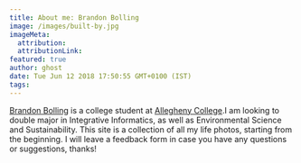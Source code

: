 ```yaml
---
title: About me: Brandon Bolling
image: /images/built-by.jpg
imageMeta:
  attribution:
  attributionLink:
featured: true
author: ghost
date: Tue Jun 12 2018 17:50:55 GMT+0100 (IST)
tags:
---
```


[Brandon Bolling](https://Intagram/bbolling82) is a college student at [Allegheny College](https://emberjs.com/team).I am looking to double major in Integrative Informatics, as well as Environmental Science and Sustainability. This site is a collection of all my life photos, starting from the beginning. I will leave a feedback form in case you have any questions or suggestions, thanks!
